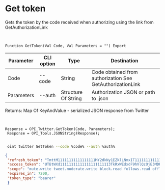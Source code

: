 ﻿---
sidebar_position: 2
---

# Get token
 Gets the token by the code received when authorizing using the link from GetAuthorizationLink


<br/>


`Function GetToken(Val Code, Val Parameters = "") Export`

 | Parameter | CLI option | Type | Destination |
 |-|-|-|-|
 | Code | --code | String | Code obtained from authorization See GetAuthorizationLink |
 | Parameters | --auth | Structure Of String | Authorization JSON or path to .json |

 
 Returns: Map Of KeyAndValue - serialized JSON response from Twitter

<br/>




```bsl title="Code example"
Response = OPI_Twitter.GetToken(Code, Parameters);
 Response = OPI_Tools.JSONString(Response);
```
	


```sh title="CLI command example"
 
 oint twitter GetToken --code %code% --auth %auth%

```

```json title="Result"
{
 "refresh_token": "TmttM11111111111111111MY2dkNy1EZklLNmxIT1111111111111111xNTg2ODI6MTowOnJ0OjE",
 "access_token": "UTBtWXd11111111111111111111113TkRxWEdxdF9hVlQzOjE3MDUwNTMxNTg2ODE6MTowOmF0OjE",
 "scope": "mute.write tweet.moderate.write block.read follows.read offline.access list.write bookmark.read list.read tweet.write space.read block.write like.write like.read users.read tweet.read bookmark.write mute.read follows.write",
 "expires_in": 7200,
 "token_type": "bearer"
 }
```

